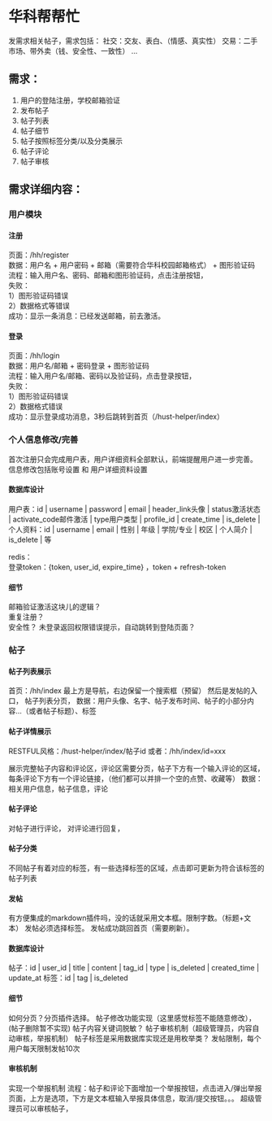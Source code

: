 # 华科帮帮忙
发需求相关帖子，需求包括：
社交：交友、表白、（情感、真实性）
交易：二手市场、带外卖（钱、安全性、一致性）
...

## 需求：
1. 用户的登陆注册，学校邮箱验证
2. 发布帖子
3. 帖子列表
4. 帖子细节
5. 帖子按照标签分类/以及分类展示
6. 帖子评论
7. 帖子审核

## 需求详细内容： 

### 用户模块
#### 注册
页面：/hh/register  
数据：用户名 + 用户密码 + 邮箱（需要符合华科校园邮箱格式） + 图形验证码  
流程：输入用户名、密码、邮箱和图形验证码，点击注册按钮，  
失败：  
1）图形验证码错误  
2）数据格式等错误  
成功：显示一条消息：已经发送邮箱，前去激活。  
  
#### 登录  
页面：/hh/login  
数据：用户名/邮箱 + 密码登录 + 图形验证码  
流程：输入用户名/邮箱、密码以及验证码，点击登录按钮，  
失败：  
1）图形验证码错误  
2）数据格式错误  
成功：显示登录成功消息，3秒后跳转到首页（/hust-helper/index）  

### 个人信息修改/完善
首次注册只会完成用户表，用户详细资料全部默认，前端提醒用户进一步完善。  
信息修改包括账号设置 和 用户详细资料设置  

#### 数据库设计  
用户表：id | username | password | email | header_link头像 | status激活状态 | activate_code邮件激活 | type用户类型 | profile_id | create_time | is_delete |   
个人资料：id | username | email | 性别 | 年级 | 学院/专业 | 校区 | 个人简介 | is_delete | 等  

redis：  
登录token：{token, user_id, expire_time} ，token + refresh-token  

#### 细节
邮箱验证激活这块儿的逻辑？  
重复注册？  
安全性？
未登录返回权限错误提示，自动跳转到登陆页面？

### 帖子

#### 帖子列表展示 
首页：/hh/index
最上方是导航，右边保留一个搜索框（预留）
然后是发帖的入口，
帖子列表分页，
数据：用户头像、名字、帖子发布时间、帖子的小部分内容...（或者帖子标题）、标签

#### 帖子详情展示
RESTFUL风格：/hust-helper/index/帖子id
或者：/hh/index/id=xxx

展示完整帖子内容和评论区，评论区需要分页，帖子下方有一个输入评论的区域，每条评论下方有一个评论链接，（他们都可以并排一个空的点赞、收藏等）
数据：相关用户信息，帖子信息，评论

#### 帖子评论
对帖子进行评论，
对评论进行回复，

#### 帖子分类
不同帖子有着对应的标签，有一些选择标签的区域，点击即可更新为符合该标签的帖子列表

#### 发帖
有方便集成的markdown插件吗，没的话就采用文本框。限制字数。（标题+文本）
发帖必须选择标签。
发帖成功跳回首页（需要刷新）。

#### 数据库设计
帖子：id | user_id | title | content | tag_id | type | is_deleted | created_time | update_at
标签：id | tag | is_deleted
    
#### 细节
如何分页？分页插件选择。
帖子修改功能实现（这里感觉标签不能随意修改），(帖子删除暂不实现)
帖子内容关键词脱敏？
帖子审核机制（超级管理员，内容自动审核，举报机制）
帖子标签是采用数据库实现还是用枚举类？
发帖限制，每个用户每天限制发帖10次

#### 审核机制
实现一个举报机制
流程：帖子和评论下面增加一个举报按钮，点击进入/弹出举报页面，上方是选项，下方是文本框输入举报具体信息，取消/提交按钮。。。
超级管理员可以审核帖子，
